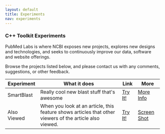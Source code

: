 ```yaml
---
layout: default
title: Experiments
nav: experiments
---
```


### C++ Toolkit Experiments

PubMed Labs is where NCBI exposes new projects, explores new designs and technologies, and seeks to continuously improve our data, software and website offerings.

Browse the projects listed below, and please contact us with any comments, suggestions, or other feedback.

| Experiment | What it does |Link | More |
| ------------- | -------------| ------------- | -------------|
| SmartBlast | Really cool new blast stuff that's awesome | [Try It!](#)| [More Info](#) |
| Also Viewed | When you look at an article, this feature shows articles that other viewers of the article also viewed. | [Try It!](#)| [Screen Shot](#) |



